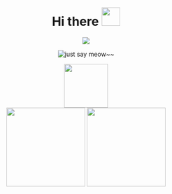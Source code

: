 <div align=center>
  
# Hi there <img width=42 src='https://gist.githubusercontent.com/vanlocvo/f1acb456481bbdaf891553a898f483e0/raw/celebrate-emoji.gif' />

<div align="center">
  <img src="https://gist.githubusercontent.com/vanlocvo/f1acb456481bbdaf891553a898f483e0/raw/welcome.svg"/>
</div>

![just say meow~~](https://img.shields.io/badge/just%20say%20meow~~-green)

<div align="center">
  <img width=100 src="https://gist.githubusercontent.com/vanlocvo/f1acb456481bbdaf891553a898f483e0/raw/cat.gif"/>
</div>


<div align="center">
  <img height="180em" src="https://github-readme-stats.vercel.app/api?username=vanlocvo&show_icons=true&count_private=true&rank_icon=github&include_all_commits=true&theme=github_dark&hide_border=true#gh-dark-mode-only"/>
  <img height="180em" src="https://github-readme-stats.vercel.app/api/top-langs/?username=vanlocvo&layout=compact&langs_count=7&theme=github_dark&hide_border=true"/>
</div>

